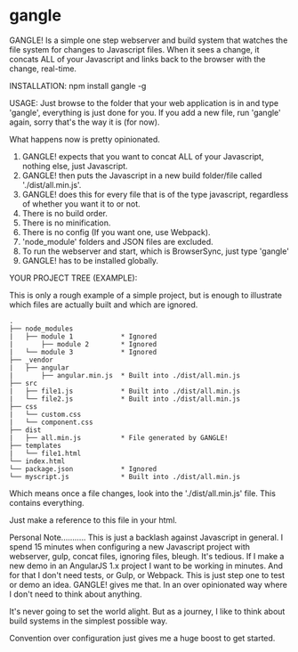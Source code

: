 # gangle
GANGLE! Is a simple one step webserver and build system that watches the file system for changes to Javascript files. When it sees a change, it concats ALL of your Javascript and links back to the browser with the change, real-time.

INSTALLATION: 
npm install gangle -g

USAGE: 
Just browse to the folder that your web application is in and type 'gangle', everything is just done for you. If you add a new file, run 'gangle' again, sorry that's the way it is (for now).

What happens now is pretty opinionated. 

1. GANGLE! expects that you want to concat ALL of your Javascript, nothing else, just Javascript. 
2. GANGLE! then puts the Javascript in a new build folder/file called './dist/all.min.js'.
3. GANGLE! does this for every file that is of the type javascript, regardless of whether you want it to or not.
4. There is no build order.
5. There is no minification.
6. There is no config (If you want one, use Webpack).
7. 'node_module' folders and JSON files are excluded.
8. To run the webserver and start, which is BrowserSync, just type 'gangle'
9. GANGLE! has to be installed globally.


YOUR PROJECT TREE (EXAMPLE):

This is only a rough example of a simple project, but is enough to illustrate which files are actually built and which are ignored.


    .
    ├── node_modules
    |   ├── module 1            * Ignored
    |       ├── module 2        * Ignored
    |   └── module 3            * Ignored
    ├── _vendor
    |   ├── angular      
    |       ├── angular.min.js  * Built into ./dist/all.min.js
    ├── src
    |   ├── file1.js            * Built into ./dist/all.min.js
    |   └── file2.js            * Built into ./dist/all.min.js
    ├── css 
    |   └── custom.css
    |   └── component.css
    ├── dist
    |   ├── all.min.js          * File generated by GANGLE!
    ├── templates
    |   └── file1.html
    └── index.html
    └── package.json            * Ignored
    └── myscript.js             * Built into ./dist/all.min.js

Which means once a file changes, look into the './dist/all.min.js' file. This contains everything.

Just make a reference to this file in your html.

Personal Note...........
This is just a backlash against Javascript in general. I spend 15 minutes when configuring a new Javascript project with webserver, gulp, concat files, ignoring files, bleugh. It's tedious. If I make a new demo in an AngularJS 1.x project I want to be working in minutes. And for that I don't need tests, or Gulp, or Webpack. This is just step one to test or demo an idea. GANGLE! gives me that. In an over opinionated way where I don't need to think about anything.

It's never going to set the world alight. But as a journey, I like to think about build systems in the simplest possible way.

Convention over configuration just gives me a huge boost to get started.